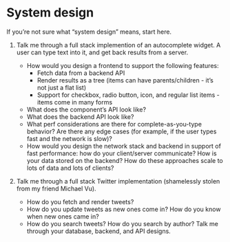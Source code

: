 # System design
If you’re not sure what “system design” means, start here.

1. Talk me through a full stack implemention of an autocomplete widget. A user can type text into it, and get back results from a server.

    - How would you design a frontend to support the following features:
        - Fetch data from a backend API
        - Render results as a tree (items can have parents/children - it’s not just a flat list)
        - Support for checkbox, radio button, icon, and regular list items - items come in many forms
    - What does the component’s API look like?
    - What does the backend API look like?
    - What perf considerations are there for complete-as-you-type behavior? Are there any edge cases (for example, if the user types fast and the network is slow)?
    - How would you design the network stack and backend in support of fast performance: how do your client/server communicate? How is your data stored on the backend? How do these approaches scale to lots of data and lots of clients?

2. Talk me through a full stack Twitter implementation (shamelessly stolen from my friend Michael Vu).

    - How do you fetch and render tweets?
    - How do you update tweets as new ones come in? How do you know when new ones came in?
    - How do you search tweets? How do you search by author? Talk me through your database, backend, and API designs.
